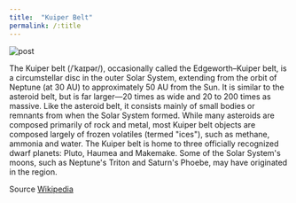 ```yaml
---
title:  "Kuiper Belt"
permalink: /:title
---
```


 <img class="blogImg" src="https://images.unsplash.com/photo-1462331940025-496dfbfc7564?ixlib=rb-1.2.1&ixid=eyJhcHBfaWQiOjEyMDd9&auto=format&fit=crop&w=1427&q=80" alt="post">

 The Kuiper belt (/ˈkaɪpər/), occasionally called the Edgeworth–Kuiper belt, is a circumstellar disc in the outer Solar System, extending from the orbit of Neptune (at 30 AU) to approximately 50 AU from the Sun. It is similar to the asteroid belt, but is far larger—20 times as wide and 20 to 200 times as massive. Like the asteroid belt, it consists mainly of small bodies or remnants from when the Solar System formed. While many asteroids are composed primarily of rock and metal, most Kuiper belt objects are composed largely of frozen volatiles (termed "ices"), such as methane, ammonia and water. The Kuiper belt is home to three officially recognized dwarf planets: Pluto, Haumea and Makemake. Some of the Solar System's moons, such as Neptune's Triton and Saturn's Phoebe, may have originated in the region.

 Source [Wikipedia](https://en.wikipedia.org/wiki/Kuiper_belt)